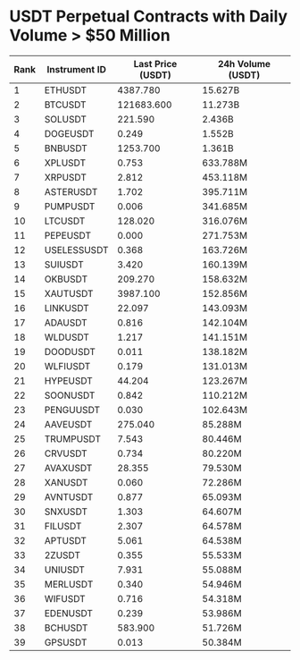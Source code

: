 # USDT Perpetual Contracts with Daily Volume > $50 Million

| Rank | Instrument ID | Last Price (USDT) | 24h Volume (USDT) |
|------|---------------|-------------------|-------------------|
| 1 | ETHUSDT | 4387.780 | 15.627B |
| 2 | BTCUSDT | 121683.600 | 11.273B |
| 3 | SOLUSDT | 221.590 | 2.436B |
| 4 | DOGEUSDT | 0.249 | 1.552B |
| 5 | BNBUSDT | 1253.700 | 1.361B |
| 6 | XPLUSDT | 0.753 | 633.788M |
| 7 | XRPUSDT | 2.812 | 453.118M |
| 8 | ASTERUSDT | 1.702 | 395.711M |
| 9 | PUMPUSDT | 0.006 | 341.685M |
| 10 | LTCUSDT | 128.020 | 316.076M |
| 11 | PEPEUSDT | 0.000 | 271.753M |
| 12 | USELESSUSDT | 0.368 | 163.726M |
| 13 | SUIUSDT | 3.420 | 160.139M |
| 14 | OKBUSDT | 209.270 | 158.632M |
| 15 | XAUTUSDT | 3987.100 | 152.856M |
| 16 | LINKUSDT | 22.097 | 143.093M |
| 17 | ADAUSDT | 0.816 | 142.104M |
| 18 | WLDUSDT | 1.217 | 141.151M |
| 19 | DOODUSDT | 0.011 | 138.182M |
| 20 | WLFIUSDT | 0.179 | 131.013M |
| 21 | HYPEUSDT | 44.204 | 123.267M |
| 22 | SOONUSDT | 0.842 | 110.212M |
| 23 | PENGUUSDT | 0.030 | 102.643M |
| 24 | AAVEUSDT | 275.040 | 85.288M |
| 25 | TRUMPUSDT | 7.543 | 80.446M |
| 26 | CRVUSDT | 0.734 | 80.220M |
| 27 | AVAXUSDT | 28.355 | 79.530M |
| 28 | XANUSDT | 0.060 | 72.286M |
| 29 | AVNTUSDT | 0.877 | 65.093M |
| 30 | SNXUSDT | 1.303 | 64.607M |
| 31 | FILUSDT | 2.307 | 64.578M |
| 32 | APTUSDT | 5.061 | 64.538M |
| 33 | 2ZUSDT | 0.355 | 55.533M |
| 34 | UNIUSDT | 7.931 | 55.088M |
| 35 | MERLUSDT | 0.340 | 54.946M |
| 36 | WIFUSDT | 0.716 | 54.318M |
| 37 | EDENUSDT | 0.239 | 53.986M |
| 38 | BCHUSDT | 583.900 | 51.726M |
| 39 | GPSUSDT | 0.013 | 50.384M |
